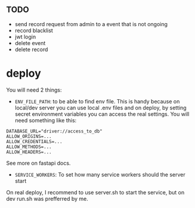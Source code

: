 ## TODO
- send record request from admin to a event that is not ongoing
- record blacklist
- jwt login
- delete event
- delete record


# deploy
You will need 2 things: 
- `ENV_FILE_PATH`: to be able to find env file. This is handy because on local/dev server you can use local .env files and on deploy, by setting secret environment variables you can access the real settings.
You will need something like this:
```
DATABASE_URL="driver://access_to_db"
ALLOW_ORIGINS=...
ALLOW_CREDENTIALS=...
ALLOW_METHODS=...
ALLOW_HEADERS=...
```
See more on fastapi docs.
- `SERVICE_WORKERS`: To set how many service workers should the server start

On real deploy, I recommend to use server.sh to start the service, but on dev run.sh was prefferred by me.